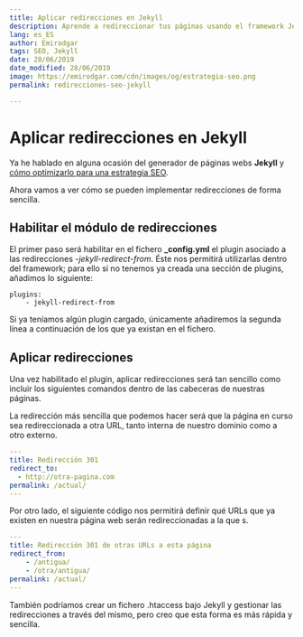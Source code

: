 ```yaml
---
title: Aplicar redirecciones en Jekyll
description: Aprende a redireccionar tus páginas usando el framework Jekyll
lang: es_ES
author: Emirodgar
tags: SEO, Jekyll
date: 28/06/2019
date_modified: 28/06/2019
image: https://emirodgar.com/cdn/images/og/estrategia-seo.png
permalink: redirecciones-seo-jekyll

---
```


# Aplicar redirecciones en Jekyll

Ya he hablado en alguna ocasión del generador de páginas webs **Jekyll** y [cómo optimizarlo para una estrategia SEO](optimizacion-seo-jekyll).

Ahora vamos a ver cómo se pueden implementar redirecciones de forma sencilla.

## Habilitar el módulo de redirecciones

El primer paso será habilitar en el fichero **_config.yml** el plugin asociado a las redirecciones -*jekyll-redirect-from*. Éste nos permitirá utilizarlas dentro del framework; para ello si no tenemos ya creada una sección de plugins, añadimos lo siguiente:

```
plugins:  
    - jekyll-redirect-from
```

Si ya teníamos algún plugin cargado, únicamente añadiremos la segunda línea a continuación de los que ya existan en el fichero.

## Aplicar redirecciones

Una vez habilitado el plugin, aplicar redirecciones será tan sencillo como incluir los siguientes comandos dentro de las cabeceras de nuestras páginas.

La redirección más sencilla que podemos hacer será que la página en curso sea redireccionada a otra URL, tanto interna de nuestro dominio como a otro externo.

```yml
---
title: Redirección 301
redirect_to:
  - http://otra-pagina.com
permalink: /actual/
---
```

Por otro lado, el siguiente código nos permitirá definir qué URLs que ya existen en nuestra página web serán redireccionadas a la que s.

```yml
---
title: Redirección 301 de otras URLs a esta página 
redirect_from:
    - /antigua/
    - /otra/antigua/
permalink: /actual/
---
``` 




También podríamos crear un fichero .htaccess bajo Jekyll y gestionar las redirecciones a través del mismo, pero creo que esta forma es más rápida y sencilla.
<!--stackedit_data:
eyJoaXN0b3J5IjpbLTk3NTcxODM2MSwtMjU0NDUzODU2LC0yMT
IyNjQxMzY0XX0=
-->